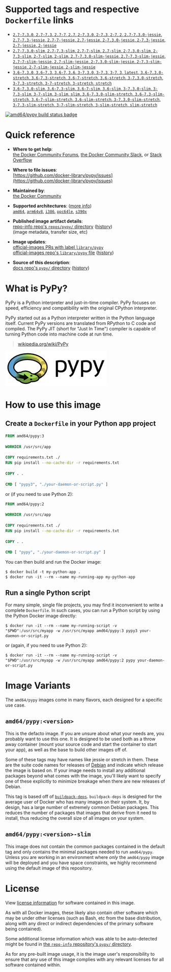 <!--

********************************************************************************

WARNING:

    DO NOT EDIT "pypy/README.md"

    IT IS AUTO-GENERATED

    (from the other files in "pypy/" combined with a set of templates)

********************************************************************************

-->

# Supported tags and respective `Dockerfile` links

-	[`2.7-7.3.0`, `2.7-7.3`, `2.7-7`, `2.7`, `2-7.3.0`, `2-7.3`, `2-7`, `2`, `2.7-7.3.0-jessie`, `2.7-7.3-jessie`, `2.7-7-jessie`, `2.7-jessie`, `2-7.3.0-jessie`, `2-7.3-jessie`, `2-7-jessie`, `2-jessie`](https://github.com/docker-library/pypy/blob/a0803d85f93226ab526a6645660cc228b773474a/2.7/Dockerfile)
-	[`2.7-7.3.0-slim`, `2.7-7.3-slim`, `2.7-7-slim`, `2.7-slim`, `2-7.3.0-slim`, `2-7.3-slim`, `2-7-slim`, `2-slim`, `2.7-7.3.0-slim-jessie`, `2.7-7.3-slim-jessie`, `2.7-7-slim-jessie`, `2.7-slim-jessie`, `2-7.3.0-slim-jessie`, `2-7.3-slim-jessie`, `2-7-slim-jessie`, `2-slim-jessie`](https://github.com/docker-library/pypy/blob/a0803d85f93226ab526a6645660cc228b773474a/2.7/slim/Dockerfile)
-	[`3.6-7.3.0`, `3.6-7.3`, `3.6-7`, `3.6`, `3-7.3.0`, `3-7.3`, `3-7`, `3`, `latest`, `3.6-7.3.0-stretch`, `3.6-7.3-stretch`, `3.6-7-stretch`, `3.6-stretch`, `3-7.3.0-stretch`, `3-7.3-stretch`, `3-7-stretch`, `3-stretch`, `stretch`](https://github.com/docker-library/pypy/blob/5fc3ee65a752fbd6fc6bc2add5dc81b95b403ad9/3.6/Dockerfile)
-	[`3.6-7.3.0-slim`, `3.6-7.3-slim`, `3.6-7-slim`, `3.6-slim`, `3-7.3.0-slim`, `3-7.3-slim`, `3-7-slim`, `3-slim`, `slim`, `3.6-7.3.0-slim-stretch`, `3.6-7.3-slim-stretch`, `3.6-7-slim-stretch`, `3.6-slim-stretch`, `3-7.3.0-slim-stretch`, `3-7.3-slim-stretch`, `3-7-slim-stretch`, `3-slim-stretch`, `slim-stretch`](https://github.com/docker-library/pypy/blob/5fc3ee65a752fbd6fc6bc2add5dc81b95b403ad9/3.6/slim/Dockerfile)

[![amd64/pypy build status badge](https://img.shields.io/jenkins/s/https/doi-janky.infosiftr.net/job/multiarch/job/amd64/job/pypy.svg?label=amd64/pypy%20%20build%20job)](https://doi-janky.infosiftr.net/job/multiarch/job/amd64/job/pypy/)

# Quick reference

-	**Where to get help**:  
	[the Docker Community Forums](https://forums.docker.com/), [the Docker Community Slack](http://dockr.ly/slack), or [Stack Overflow](https://stackoverflow.com/search?tab=newest&q=docker)

-	**Where to file issues**:  
	[https://github.com/docker-library/pypy/issues](https://github.com/docker-library/pypy/issues)

-	**Maintained by**:  
	[the Docker Community](https://github.com/docker-library/pypy)

-	**Supported architectures**: ([more info](https://github.com/docker-library/official-images#architectures-other-than-amd64))  
	[`amd64`](https://hub.docker.com/r/amd64/pypy/), [`arm64v8`](https://hub.docker.com/r/arm64v8/pypy/), [`i386`](https://hub.docker.com/r/i386/pypy/), [`ppc64le`](https://hub.docker.com/r/ppc64le/pypy/), [`s390x`](https://hub.docker.com/r/s390x/pypy/)

-	**Published image artifact details**:  
	[repo-info repo's `repos/pypy/` directory](https://github.com/docker-library/repo-info/blob/master/repos/pypy) ([history](https://github.com/docker-library/repo-info/commits/master/repos/pypy))  
	(image metadata, transfer size, etc)

-	**Image updates**:  
	[official-images PRs with label `library/pypy`](https://github.com/docker-library/official-images/pulls?q=label%3Alibrary%2Fpypy)  
	[official-images repo's `library/pypy` file](https://github.com/docker-library/official-images/blob/master/library/pypy) ([history](https://github.com/docker-library/official-images/commits/master/library/pypy))

-	**Source of this description**:  
	[docs repo's `pypy/` directory](https://github.com/docker-library/docs/tree/master/pypy) ([history](https://github.com/docker-library/docs/commits/master/pypy))

# What is PyPy?

PyPy is a Python interpreter and just-in-time compiler. PyPy focuses on speed, efficiency and compatibility with the original CPython interpreter.

PyPy started out as a Python interpreter written in the Python language itself. Current PyPy versions are translated from RPython to C code and compiled. The PyPy JIT (short for "Just In Time") compiler is capable of turning Python code into machine code at run time.

> [wikipedia.org/wiki/PyPy](https://en.wikipedia.org/wiki/PyPy)

![logo](https://raw.githubusercontent.com/docker-library/docs/ff804ee81e3f94dab5cd207a0a0504e5e67606dd/pypy/logo.png)

# How to use this image

## Create a `Dockerfile` in your Python app project

```dockerfile
FROM amd64/pypy:3

WORKDIR /usr/src/app

COPY requirements.txt ./
RUN pip install --no-cache-dir -r requirements.txt

COPY . .

CMD [ "pypy3", "./your-daemon-or-script.py" ]
```

or (if you need to use Python 2):

```dockerfile
FROM amd64/pypy:2

WORKDIR /usr/src/app

COPY requirements.txt ./
RUN pip install --no-cache-dir -r requirements.txt

COPY . .

CMD [ "pypy", "./your-daemon-or-script.py" ]
```

You can then build and run the Docker image:

```console
$ docker build -t my-python-app .
$ docker run -it --rm --name my-running-app my-python-app
```

## Run a single Python script

For many simple, single file projects, you may find it inconvenient to write a complete `Dockerfile`. In such cases, you can run a Python script by using the Python Docker image directly:

```console
$ docker run -it --rm --name my-running-script -v "$PWD":/usr/src/myapp -w /usr/src/myapp amd64/pypy:3 pypy3 your-daemon-or-script.py
```

or (again, if you need to use Python 2):

```console
$ docker run -it --rm --name my-running-script -v "$PWD":/usr/src/myapp -w /usr/src/myapp amd64/pypy:2 pypy your-daemon-or-script.py
```

# Image Variants

The `amd64/pypy` images come in many flavors, each designed for a specific use case.

## `amd64/pypy:<version>`

This is the defacto image. If you are unsure about what your needs are, you probably want to use this one. It is designed to be used both as a throw away container (mount your source code and start the container to start your app), as well as the base to build other images off of.

Some of these tags may have names like jessie or stretch in them. These are the suite code names for releases of [Debian](https://wiki.debian.org/DebianReleases) and indicate which release the image is based on. If your image needs to install any additional packages beyond what comes with the image, you'll likely want to specify one of these explicitly to minimize breakage when there are new releases of Debian.

This tag is based off of [`buildpack-deps`](https://hub.docker.com/_/buildpack-deps/). `buildpack-deps` is designed for the average user of Docker who has many images on their system. It, by design, has a large number of extremely common Debian packages. This reduces the number of packages that images that derive from it need to install, thus reducing the overall size of all images on your system.

## `amd64/pypy:<version>-slim`

This image does not contain the common packages contained in the default tag and only contains the minimal packages needed to run `amd64/pypy`. Unless you are working in an environment where *only* the `amd64/pypy` image will be deployed and you have space constraints, we highly recommend using the default image of this repository.

# License

View [license information](https://bitbucket.org/pypy/pypy/src/c3ff0dd6252b6ba0d230f3624dbb4aab8973a1d0/LICENSE?at=default) for software contained in this image.

As with all Docker images, these likely also contain other software which may be under other licenses (such as Bash, etc from the base distribution, along with any direct or indirect dependencies of the primary software being contained).

Some additional license information which was able to be auto-detected might be found in [the `repo-info` repository's `pypy/` directory](https://github.com/docker-library/repo-info/tree/master/repos/pypy).

As for any pre-built image usage, it is the image user's responsibility to ensure that any use of this image complies with any relevant licenses for all software contained within.
